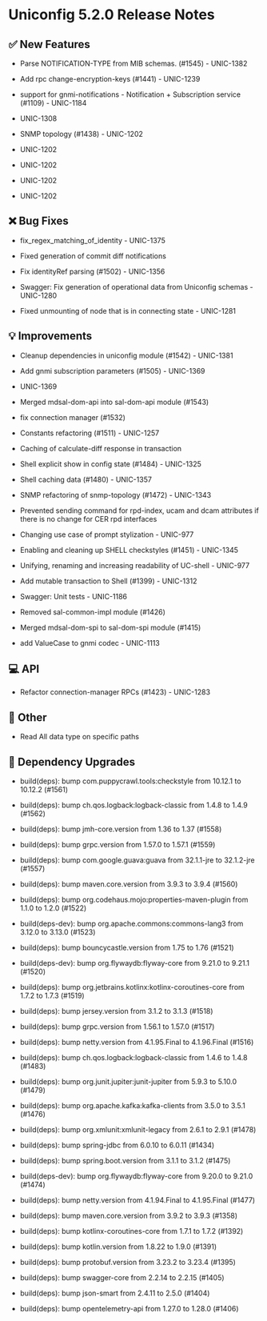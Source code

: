 # Uniconfig 5.2.0 Release Notes 
 
## :white_check_mark: New Features 
 
 - Parse NOTIFICATION-TYPE from MIB schemas. (#1545) - UNIC-1382

 - Add rpc change-encryption-keys (#1441) - UNIC-1239

 - support for gnmi-notifications - Notification + Subscription service (#1109) - UNIC-1184

 - UNIC-1308

 - SNMP topology (#1438) - UNIC-1202

 - UNIC-1202

 - UNIC-1202

 - UNIC-1202

 - UNIC-1202

## :x: Bug Fixes 
 
 - fix_regex_matching_of_identity - UNIC-1375

 - Fixed generation of commit diff notifications

 - Fix identityRef parsing (#1502) - UNIC-1356

 - Swagger: Fix generation of operational data from Uniconfig schemas - UNIC-1280

 - Fixed unmounting of node that is in connecting state - UNIC-1281

## :bulb: Improvements 
 
 - Cleanup dependencies in uniconfig module (#1542) - UNIC-1381

 - Add gnmi subscription parameters (#1505) - UNIC-1369

 - UNIC-1369

 - Merged mdsal-dom-api into sal-dom-api module (#1543)

 - fix connection manager (#1532)

 - Constants refactoring (#1511) - UNIC-1257

 - Caching of calculate-diff response in transaction

 -  Shell explicit show in config state (#1484) - UNIC-1325

 - Shell caching data (#1480) - UNIC-1357

 - SNMP refactoring of snmp-topology (#1472) - UNIC-1343

 - Prevented sending command for rpd-index, ucam and dcam attributes if there is no change for CER rpd interfaces

 - Changing use case of prompt stylization - UNIC-977

 - Enabling and cleaning up SHELL checkstyles (#1451) - UNIC-1345

 - Unifying, renaming and increasing readability of UC-shell - UNIC-977

 - Add mutable transaction to Shell (#1399) - UNIC-1312

 - Swagger: Unit tests - UNIC-1186

 - Removed sal-common-impl module (#1426)

 - Merged mdsal-dom-spi to sal-dom-spi module (#1415)

 - add ValueCase to gnmi codec - UNIC-1113

## :computer: API 
 
 - Refactor connection-manager RPCs (#1423) - UNIC-1283

## :wrench: Other 
 
 - Read All data type on specific paths
 
## :hammer: Dependency Upgrades 
 
 - build(deps): bump com.puppycrawl.tools:checkstyle from 10.12.1 to 10.12.2 (#1561)
 
 - build(deps): bump ch.qos.logback:logback-classic from 1.4.8 to 1.4.9 (#1562)
 
 - build(deps): bump jmh-core.version from 1.36 to 1.37 (#1558)
 
 - build(deps): bump grpc.version from 1.57.0 to 1.57.1 (#1559)
 
 - build(deps): bump com.google.guava:guava from 32.1.1-jre to 32.1.2-jre (#1557)
 
 - build(deps): bump maven.core.version from 3.9.3 to 3.9.4 (#1560)
 
 - build(deps): bump org.codehaus.mojo:properties-maven-plugin from 1.1.0 to 1.2.0 (#1522)
 
 - build(deps-dev): bump org.apache.commons:commons-lang3 from 3.12.0 to 3.13.0 (#1523)
 
 - build(deps): bump bouncycastle.version from 1.75 to 1.76 (#1521)
 
 - build(deps-dev): bump org.flywaydb:flyway-core from 9.21.0 to 9.21.1 (#1520)
 
 - build(deps): bump org.jetbrains.kotlinx:kotlinx-coroutines-core from 1.7.2 to 1.7.3 (#1519)
 
 - build(deps): bump jersey.version from 3.1.2 to 3.1.3 (#1518)
 
 - build(deps): bump grpc.version from 1.56.1 to 1.57.0 (#1517)
 
 - build(deps): bump netty.version from 4.1.95.Final to 4.1.96.Final (#1516)
 
 - build(deps): bump ch.qos.logback:logback-classic from 1.4.6 to 1.4.8 (#1483)
 
 - build(deps): bump org.junit.jupiter:junit-jupiter from 5.9.3 to 5.10.0 (#1479)
 
 - build(deps): bump org.apache.kafka:kafka-clients from 3.5.0 to 3.5.1 (#1476)
 
 - build(deps): bump org.xmlunit:xmlunit-legacy from 2.6.1 to 2.9.1 (#1478)
 
 - build(deps): bump spring-jdbc from 6.0.10 to 6.0.11 (#1434)
 
 - build(deps): bump spring.boot.version from 3.1.1 to 3.1.2 (#1475)
 
 - build(deps-dev): bump org.flywaydb:flyway-core from 9.20.0 to 9.21.0 (#1474)
 
 - build(deps): bump netty.version from 4.1.94.Final to 4.1.95.Final (#1477)
 
 - build(deps): bump maven.core.version from 3.9.2 to 3.9.3 (#1358)
 
 - build(deps): bump kotlinx-coroutines-core from 1.7.1 to 1.7.2 (#1392)
 
 - build(deps): bump kotlin.version from 1.8.22 to 1.9.0 (#1391)
 
 - build(deps): bump protobuf.version from 3.23.2 to 3.23.4 (#1395)
 
 - build(deps): bump swagger-core from 2.2.14 to 2.2.15 (#1405)
 
 - build(deps): bump json-smart from 2.4.11 to 2.5.0 (#1404)
 
 - build(deps): bump opentelemetry-api from 1.27.0 to 1.28.0 (#1406)
 
